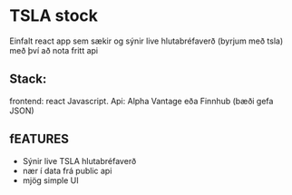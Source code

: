 # TSLA stock
Einfalt react app sem sækir og sýnir live hlutabréfaverð (byrjum með tsla) með því að nota fritt api
## Stack:
frontend: react Javascript. Api: Alpha Vantage eða Finnhub (bæði gefa JSON)

## fEATURES
- Sýnir live TSLA hlutabréfaverð
- nær í data frá public api
- mjög simple UI